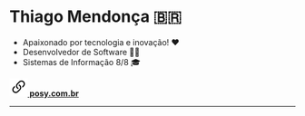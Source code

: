# Thiago Mendonça 🇧🇷

- Apaixonado por tecnologia e inovação! ❤
- Desenvolvedor de Software 👨‍💻
- Sistemas de Informação 8/8 🎓

**[![](link.svg) posy.com.br](https://posy.com.br)**

---

<!--
<br>

<div>
    <img style="margin: 0 10px; height: 180px;" src="https://github-readme-stats.vercel.app/api?username=thiagodebugs&count_private=true&show_icons=true" alt="">
    <img style="margin: 0 10px; height: 180px;" src="https://github-readme-stats.vercel.app/api/top-langs/?username=thiagodebugs&layout=compact" alt="">
</div>
-->
